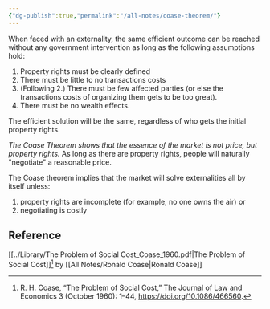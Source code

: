 ```yaml
---
{"dg-publish":true,"permalink":"/all-notes/coase-theorem/"}
---
```



When faced with an externality, the same efficient outcome can be reached without any government intervention as long as the following assumptions hold:

1.  Property rights must be clearly defined
2.  There must be little to no transactions costs
3.  (Following 2.) There must be few affected parties (or else the transactions costs of organizing them gets to be too great).
4.  There must be no wealth effects. 

The efficient solution will be the same, regardless of who gets the initial property rights.

*The Coase Theorem shows that the essence of the market is not price, but property rights.* As long as there are property rights, people will naturally "negotiate" a reasonable price.
  
The Coase theorem implies that the market will solve externalities all by itself unless:
1. property rights are incomplete (for example, no one owns the air) or 
2. negotiating is costly 

## Reference
[[../Library/The Problem of Social Cost_Coase_1960.pdf|The Problem of Social Cost]][^1] by [[All Notes/Ronald Coase\|Ronald Coase]]

[^1]: R. H. Coase, “The Problem of Social Cost,” The Journal of Law and Economics 3 (October 1960): 1–44, https://doi.org/10.1086/466560.